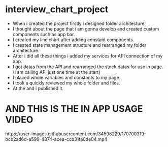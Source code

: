 # interview_chart_project
 <ul>
<li>When i created the project firstly i designed folder architecture.</li>
<li>I thought about the page that i am gonna develop and created custom components such as app bar.</li>
<li>I created my line chart after adding constant components.</li>
<li>I created state management structure and rearranged my folder architecture</li>
<li>After i did all these things i added my services for API connection of my app.</li>
<li>I got datas from the API and rearranged the stock datas for use in page.(I am calling API just one time at the start)</li>
<li>I placed whole variables and constants to my page.</li>
<li>I took a quickly reviewed my whole folder and files.</li>
<li>At the and i published it.</li>
</ul>

<h1>AND THIS IS THE IN APP USAGE VIDEO</h1>
https://user-images.githubusercontent.com/34598229/170700319-bcb2ad6d-a599-4874-acea-ccb31fa0de04.mp4

